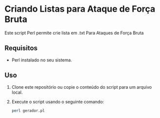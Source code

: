 # Criando Listas para Ataque de Força Bruta

Este script Perl permite crie lista em .txt
Para Ataques de Força Bruta

## Requisitos

- Perl instalado no seu sistema.


## Uso

1. Clone este repositório ou copie o conteúdo do script para um arquivo local.
2. Execute o script usando o seguinte comando:

   ```bash
   perl gerador.pl

